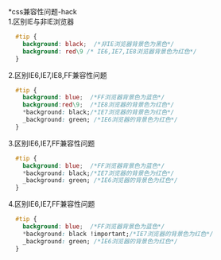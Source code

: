 *css兼容性问题-hack  
1.区别IE与非IE浏览器  
```css
  #tip {
    background: black;  /*非IE浏览器背景色为黑色*/
    background: red\9 /* IE6,IE7,IE8浏览器背景色为红色*/
  }
```
2.区别IE6,IE7,IE8,FF兼容性问题
```css
  #tip {
    background: blue;  /*FF浏览器背景色为蓝色*/
    background:red\9;  /*IE8浏览器的背景色为红色*/
    *background: black;/*IE7浏览器的背景色为红色*/
    _background: green; /*IE6浏览器的背景色为红色*/
  }
```

3.区别IE6,IE7,FF兼容性问题
```css
  #tip {
    background: blue;  /*FF浏览器背景色为蓝色*/
    *background: black;/*IE7浏览器的背景色为红色*/
    _background: green; /*IE6浏览器的背景色为红色*/
  }
```
4.区别IE6,IE7,FF兼容性问题
```css
  #tip {
    background: blue;  /*FF浏览器背景色为蓝色*/
    *background: black !important;/*IE7浏览器的背景色为红色*/
    _background: green; /*IE6浏览器的背景色为红色*/
  }
```
